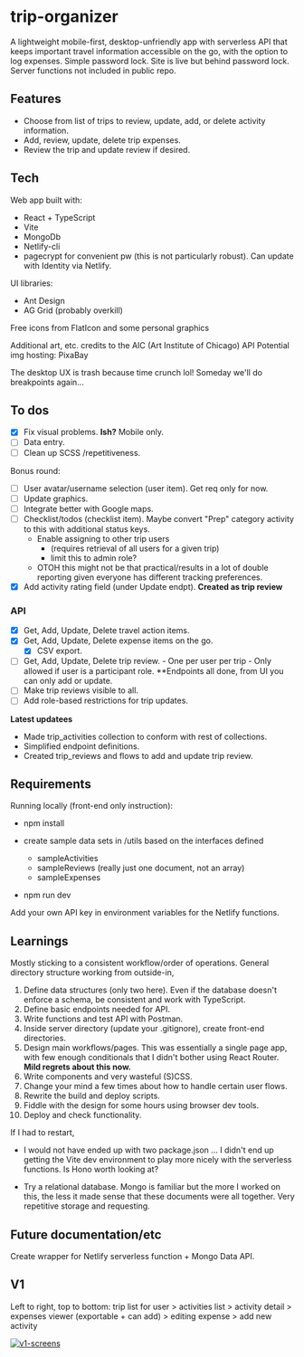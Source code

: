 # trip-organizer

A lightweight mobile-first, desktop-unfriendly app with serverless API that keeps important travel information accessible on the go, with the option to log expenses. Simple password lock.
Site is live but behind password lock. Server functions not included in public repo.

## Features

-   Choose from list of trips to review, update, add, or delete activity information.
-   Add, review, update, delete trip expenses.
-   Review the trip and update review if desired.

## Tech

Web app built with:

-   React + TypeScript
-   Vite
-   MongoDb
-   Netlify-cli
-   pagecrypt for convenient pw (this is not particularly robust). Can update with Identity via Netlify.

UI libraries:

-   Ant Design
-   AG Grid (probably overkill)

Free icons from FlatIcon and some personal graphics

Additional art, etc. credits to the AIC (Art Institute of Chicago) API
Potential img hosting: PixaBay

The desktop UX is trash because time crunch lol! Someday we'll do breakpoints again...

## To dos

-   [x] Fix visual problems. **Ish?** Mobile only.
-   [ ] Data entry.
-   [ ] Clean up SCSS /repetitiveness.

Bonus round:

-   [ ] User avatar/username selection (user item). Get req only for now.
-   [ ] Update graphics.
-   [ ] Integrate better with Google maps.
-   [ ] Checklist/todos (checklist item). Maybe convert "Prep" category activity to this with additional status keys.
    -   Enable assigning to other trip users
        -   (requires retrieval of all users for a given trip)
        -   limit this to admin role?
    -   OTOH this might not be that practical/results in a lot of double reporting given everyone has different tracking preferences.
-   [x] Add activity rating field (under Update endpt). **Created as trip review**

### API

-   [x] Get, Add, Update, Delete travel action items.
-   [x] Get, Add, Update, Delete expense items on the go.
    -   [x] CSV export.
-   [ ] Get, Add, Update, Delete trip review. - One per user per trip - Only allowed if user is a participant role.
        \*\*Endpoints all done, from UI you can only add or update.
-   [ ] Make trip reviews visible to all.
-   [ ] Add role-based restrictions for trip updates.

**Latest updatees**

-   Made trip_activities collection to conform with rest of collections.
-   Simplified endpoint definitions.
-   Created trip_reviews and flows to add and update trip review.

## Requirements

Running locally (front-end only instruction):

-   npm install
-   create sample data sets in /utils based on the interfaces defined

    -   sampleActivities
    -   sampleReviews (really just one document, not an array)
    -   sampleExpenses

-   npm run dev

Add your own API key in environment variables for the Netlify functions.

## Learnings

Mostly sticking to a consistent workflow/order of operations. General directory structure working from outside-in,

1. Define data structures (only two here). Even if the database doesn't enforce a schema, be consistent and work with TypeScript.
2. Define basic endpoints needed for API.
3. Write functions and test API with Postman.
4. Inside server directory (update your .gitignore), create front-end directories.
5. Design main workflows/pages. This was essentially a single page app, with few enough conditionals that I didn't bother using React Router. **Mild regrets about this now.**
6. Write components and very wasteful (S)CSS.
7. Change your mind a few times about how to handle certain user flows.
8. Rewrite the build and deploy scripts.
9. Fiddle with the design for some hours using browser dev tools.
10. Deploy and check functionality.

If I had to restart,

-   I would not have ended up with two package.json ...
    I didn't end up getting the Vite dev environment to play more nicely with the serverless functions. Is Hono worth looking at?

-   Try a relational database.
    Mongo is familiar but the more I worked on this, the less it made sense that these documents were all together. Very repetitive storage and requesting.

## Future documentation/etc

Create wrapper for Netlify serverless function + Mongo Data API.

## V1

Left to right, top to bottom: trip list for user > activities list > activity detail > expenses viewer (exportable + can add) > editing expense > add new activity

[![v1-screens](https://i.postimg.cc/bwGLX9nb/v1-screens.png)](https://i.postimg.cc/bwGLX9nb/v1-screens.png)
